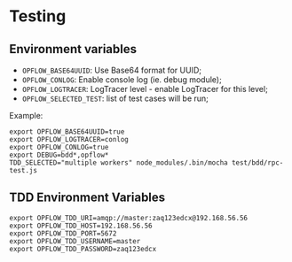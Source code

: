 # Testing

## Environment variables

* `OPFLOW_BASE64UUID`: Use Base64 format for UUID;
* `OPFLOW_CONLOG`: Enable console log (ie. debug module);
* `OPFLOW_LOGTRACER`: LogTracer level - enable LogTracer for this level;
* `OPFLOW_SELECTED_TEST`: list of test cases will be run;

Example:

```shell
export OPFLOW_BASE64UUID=true
export OPFLOW_LOGTRACER=conlog
export OPFLOW_CONLOG=true
export DEBUG=bdd*,opflow*
TDD_SELECTED="multiple workers" node_modules/.bin/mocha test/bdd/rpc-test.js
```

## TDD Environment Variables

```shell
export OPFLOW_TDD_URI=amqp://master:zaq123edcx@192.168.56.56
export OPFLOW_TDD_HOST=192.168.56.56
export OPFLOW_TDD_PORT=5672
export OPFLOW_TDD_USERNAME=master
export OPFLOW_TDD_PASSWORD=zaq123edcx
```
